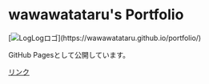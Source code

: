 # wawawatataru's Portfolio

[![LogLogロゴ](https://github.com/wawawatataru/portfolio/blob/master/docs/img/portfolio/portfolio.png?raw=true,"LogLogロゴ")](https://wawawatataru.github.io/portfolio/)

GitHub Pagesとして公開しています。

[リンク](https://wawawatataru.github.io/portfolio/)
